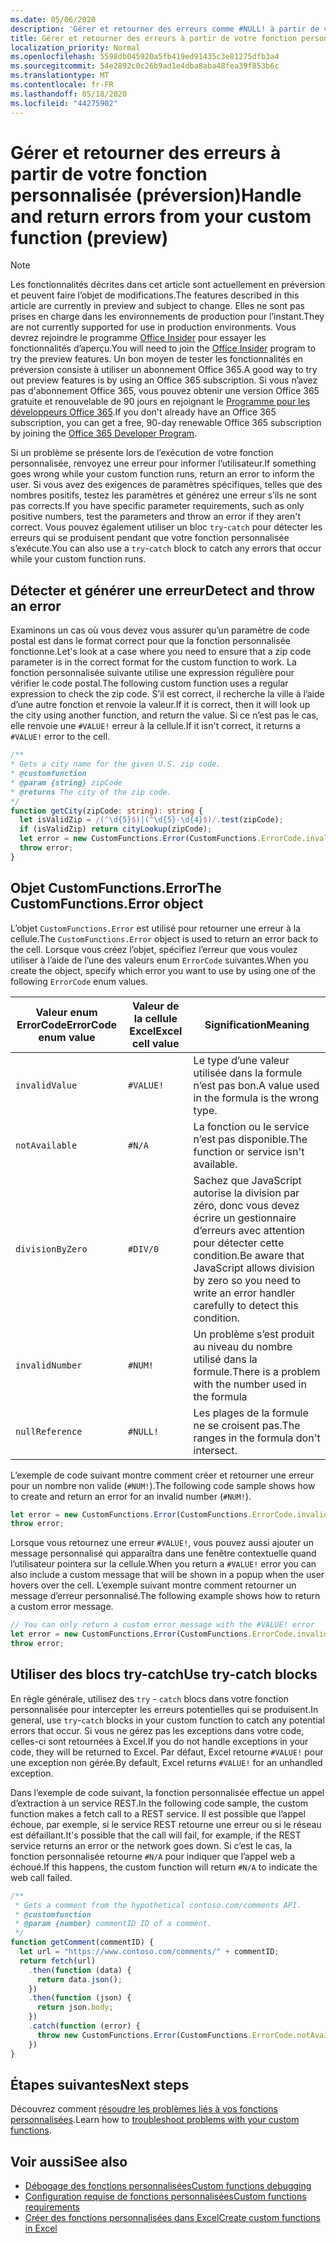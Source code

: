 ```yaml
---
ms.date: 05/06/2020
description: 'Gérer et retourner des erreurs comme #NULL! à partir de votre fonction personnalisée'
title: Gérer et retourner des erreurs à partir de votre fonction personnalisée (préversion)
localization_priority: Normal
ms.openlocfilehash: 5598db045920a5fb419ed91435c3e81275dfb3a4
ms.sourcegitcommit: 54e2892c0c26b9ad1e4dba8aba48fea39f853b6c
ms.translationtype: MT
ms.contentlocale: fr-FR
ms.lasthandoff: 05/18/2020
ms.locfileid: "44275902"
---
```

# <a name="handle-and-return-errors-from-your-custom-function-preview"></a><span data-ttu-id="bf92e-104">Gérer et retourner des erreurs à partir de votre fonction personnalisée (préversion)</span><span class="sxs-lookup"><span data-stu-id="bf92e-104">Handle and return errors from your custom function (preview)</span></span>

> [!NOTE]
> <span data-ttu-id="bf92e-105">Les fonctionnalités décrites dans cet article sont actuellement en préversion et peuvent faire l’objet de modifications.</span><span class="sxs-lookup"><span data-stu-id="bf92e-105">The features described in this article are currently in preview and subject to change.</span></span> <span data-ttu-id="bf92e-106">Elles ne sont pas prises en charge dans les environnements de production pour l’instant.</span><span class="sxs-lookup"><span data-stu-id="bf92e-106">They are not currently supported for use in production environments.</span></span> <span data-ttu-id="bf92e-107">Vous devrez rejoindre le programme [Office Insider](https://insider.office.com/join) pour essayer les fonctionnalités d’aperçu.</span><span class="sxs-lookup"><span data-stu-id="bf92e-107">You will need to join the [Office Insider](https://insider.office.com/join) program to try the preview features.</span></span>  <span data-ttu-id="bf92e-108">Un bon moyen de tester les fonctionnalités en préversion consiste à utiliser un abonnement Office 365.</span><span class="sxs-lookup"><span data-stu-id="bf92e-108">A good way to try out preview features is by using an Office 365 subscription.</span></span> <span data-ttu-id="bf92e-109">Si vous n’avez pas d'abonnement Office 365, vous pouvez obtenir une version Office 365 gratuite et renouvelable de 90 jours en rejoignant le [Programme pour les développeurs Office 365](https://developer.microsoft.com/office/dev-program).</span><span class="sxs-lookup"><span data-stu-id="bf92e-109">If you don't already have an Office 365 subscription, you can get a free, 90-day renewable Office 365 subscription by joining the [Office 365 Developer Program](https://developer.microsoft.com/office/dev-program).</span></span>

<span data-ttu-id="bf92e-110">Si un problème se présente lors de l’exécution de votre fonction personnalisée, renvoyez une erreur pour informer l’utilisateur.</span><span class="sxs-lookup"><span data-stu-id="bf92e-110">If something goes wrong while your custom function runs, return an error to inform the user.</span></span> <span data-ttu-id="bf92e-111">Si vous avez des exigences de paramètres spécifiques, telles que des nombres positifs, testez les paramètres et générez une erreur s’ils ne sont pas corrects.</span><span class="sxs-lookup"><span data-stu-id="bf92e-111">If you have specific parameter requirements, such as only positive numbers, test the parameters and throw an error if they aren't correct.</span></span> <span data-ttu-id="bf92e-112">Vous pouvez également utiliser un bloc `try`-`catch` pour détecter les erreurs qui se produisent pendant que votre fonction personnalisée s’exécute.</span><span class="sxs-lookup"><span data-stu-id="bf92e-112">You can also use a `try`-`catch` block to catch any errors that occur while your custom function runs.</span></span>

## <a name="detect-and-throw-an-error"></a><span data-ttu-id="bf92e-113">Détecter et générer une erreur</span><span class="sxs-lookup"><span data-stu-id="bf92e-113">Detect and throw an error</span></span>

<span data-ttu-id="bf92e-114">Examinons un cas où vous devez vous assurer qu’un paramètre de code postal est dans le format correct pour que la fonction personnalisée fonctionne.</span><span class="sxs-lookup"><span data-stu-id="bf92e-114">Let's look at a case where you need to ensure that a zip code parameter is in the correct format for the custom function to work.</span></span> <span data-ttu-id="bf92e-115">La fonction personnalisée suivante utilise une expression régulière pour vérifier le code postal.</span><span class="sxs-lookup"><span data-stu-id="bf92e-115">The following custom function uses a regular expression to check the zip code.</span></span> <span data-ttu-id="bf92e-116">S’il est correct, il recherche la ville à l’aide d’une autre fonction et renvoie la valeur.</span><span class="sxs-lookup"><span data-stu-id="bf92e-116">If it is correct, then it will look up the city using another function, and return the value.</span></span> <span data-ttu-id="bf92e-117">Si ce n’est pas le cas, elle renvoie une `#VALUE!` erreur à la cellule.</span><span class="sxs-lookup"><span data-stu-id="bf92e-117">If it isn't correct, it returns a `#VALUE!` error to the cell.</span></span>

```typescript
/**
* Gets a city name for the given U.S. zip code.
* @customfunction
* @param {string} zipCode
* @returns The city of the zip code.
*/
function getCity(zipCode: string): string {
  let isValidZip = /(^\d{5}$)|(^\d{5}-\d{4}$)/.test(zipCode);
  if (isValidZip) return cityLookup(zipCode);
  let error = new CustomFunctions.Error(CustomFunctions.ErrorCode.invalidValue, "Please provide a valid U.S. zip code.");
  throw error;
}
```

## <a name="the-customfunctionserror-object"></a><span data-ttu-id="bf92e-118">Objet CustomFunctions.Error</span><span class="sxs-lookup"><span data-stu-id="bf92e-118">The CustomFunctions.Error object</span></span>

<span data-ttu-id="bf92e-119">L’objet `CustomFunctions.Error` est utilisé pour retourner une erreur à la cellule.</span><span class="sxs-lookup"><span data-stu-id="bf92e-119">The `CustomFunctions.Error` object is used to return an error back to the cell.</span></span> <span data-ttu-id="bf92e-120">Lorsque vous créez l’objet, spécifiez l’erreur que vous voulez utiliser à l’aide de l’une des valeurs enum `ErrorCode` suivantes.</span><span class="sxs-lookup"><span data-stu-id="bf92e-120">When you create the object, specify which error you want to use by using one of the following `ErrorCode` enum values.</span></span>


|<span data-ttu-id="bf92e-121">Valeur enum ErrorCode</span><span class="sxs-lookup"><span data-stu-id="bf92e-121">ErrorCode enum value</span></span>  |<span data-ttu-id="bf92e-122">Valeur de la cellule Excel</span><span class="sxs-lookup"><span data-stu-id="bf92e-122">Excel cell value</span></span>  |<span data-ttu-id="bf92e-123">Signification</span><span class="sxs-lookup"><span data-stu-id="bf92e-123">Meaning</span></span>  |
|---------------|---------|---------|
|`invalidValue`   | `#VALUE!` | <span data-ttu-id="bf92e-124">Le type d’une valeur utilisée dans la formule n’est pas bon.</span><span class="sxs-lookup"><span data-stu-id="bf92e-124">A value used in the formula is the wrong type.</span></span> |
|`notAvailable`   | `#N/A`    | <span data-ttu-id="bf92e-125">La fonction ou le service n’est pas disponible.</span><span class="sxs-lookup"><span data-stu-id="bf92e-125">The function or service isn't available.</span></span> |
|`divisionByZero` | `#DIV/0`  | <span data-ttu-id="bf92e-126">Sachez que JavaScript autorise la division par zéro, donc vous devez écrire un gestionnaire d’erreurs avec attention pour détecter cette condition.</span><span class="sxs-lookup"><span data-stu-id="bf92e-126">Be aware that JavaScript allows division by zero so you need to write an error handler carefully to detect this condition.</span></span> |
|`invalidNumber`  | `#NUM!`   | <span data-ttu-id="bf92e-127">Un problème s’est produit au niveau du nombre utilisé dans la formule.</span><span class="sxs-lookup"><span data-stu-id="bf92e-127">There is a problem with the number used in the formula</span></span> |
|`nullReference`  | `#NULL!`  | <span data-ttu-id="bf92e-128">Les plages de la formule ne se croisent pas.</span><span class="sxs-lookup"><span data-stu-id="bf92e-128">The ranges in the formula don't intersect.</span></span> |

<span data-ttu-id="bf92e-129">L’exemple de code suivant montre comment créer et retourner une erreur pour un nombre non valide (`#NUM!`).</span><span class="sxs-lookup"><span data-stu-id="bf92e-129">The following code sample shows how to create and return an error for an invalid number (`#NUM!`).</span></span>

```typescript
let error = new CustomFunctions.Error(CustomFunctions.ErrorCode.invalidNumber);
throw error;
```

<span data-ttu-id="bf92e-130">Lorsque vous retournez une erreur `#VALUE!`, vous pouvez aussi ajouter un message personnalisé qui apparaîtra dans une fenêtre contextuelle quand l’utilisateur pointera sur la cellule.</span><span class="sxs-lookup"><span data-stu-id="bf92e-130">When you return a `#VALUE!` error you can also include a custom message that will be shown in a popup when the user hovers over the cell.</span></span> <span data-ttu-id="bf92e-131">L’exemple suivant montre comment retourner un message d’erreur personnalisé.</span><span class="sxs-lookup"><span data-stu-id="bf92e-131">The following example shows how to return a custom error message.</span></span>

```typescript
// You can only return a custom error message with the #VALUE! error
let error = new CustomFunctions.Error(CustomFunctions.ErrorCode.invalidValue, "The parameter can only contain lowercase characters.");
throw error;
```

## <a name="use-try-catch-blocks"></a><span data-ttu-id="bf92e-132">Utiliser des blocs try-catch</span><span class="sxs-lookup"><span data-stu-id="bf92e-132">Use try-catch blocks</span></span>

<span data-ttu-id="bf92e-133">En règle générale, utilisez des `try` - `catch` blocs dans votre fonction personnalisée pour intercepter les erreurs potentielles qui se produisent.</span><span class="sxs-lookup"><span data-stu-id="bf92e-133">In general, use `try`-`catch` blocks in your custom function to catch any potential errors that occur.</span></span> <span data-ttu-id="bf92e-134">Si vous ne gérez pas les exceptions dans votre code, celles-ci sont retournées à Excel.</span><span class="sxs-lookup"><span data-stu-id="bf92e-134">If you do not handle exceptions in your code, they will be returned to Excel.</span></span> <span data-ttu-id="bf92e-135">Par défaut, Excel retourne `#VALUE!` pour une exception non gérée.</span><span class="sxs-lookup"><span data-stu-id="bf92e-135">By default, Excel returns `#VALUE!` for an unhandled exception.</span></span>

<span data-ttu-id="bf92e-136">Dans l’exemple de code suivant, la fonction personnalisée effectue un appel d’extraction à un service REST.</span><span class="sxs-lookup"><span data-stu-id="bf92e-136">In the following code sample, the custom function makes a fetch call to a REST service.</span></span> <span data-ttu-id="bf92e-137">Il est possible que l’appel échoue, par exemple, si le service REST retourne une erreur ou si le réseau est défaillant.</span><span class="sxs-lookup"><span data-stu-id="bf92e-137">It's possible that the call will fail, for example, if the REST service returns an error or the network goes down.</span></span> <span data-ttu-id="bf92e-138">Si c’est le cas, la fonction personnalisée retourne `#N/A` pour indiquer que l’appel web a échoué.</span><span class="sxs-lookup"><span data-stu-id="bf92e-138">If this happens, the custom function will return `#N/A` to indicate the web call failed.</span></span>


```typescript
/**
 * Gets a comment from the hypothetical contoso.com/comments API.
 * @customfunction
 * @param {number} commentID ID of a comment.
 */
function getComment(commentID) {
  let url = "https://www.contoso.com/comments/" + commentID;
  return fetch(url)
    .then(function (data) {
      return data.json();
    })
    .then(function (json) {
      return json.body;
    })
    .catch(function (error) {
      throw new CustomFunctions.Error(CustomFunctions.ErrorCode.notAvailable);
    })
}
```

## <a name="next-steps"></a><span data-ttu-id="bf92e-139">Étapes suivantes</span><span class="sxs-lookup"><span data-stu-id="bf92e-139">Next steps</span></span>

<span data-ttu-id="bf92e-140">Découvrez comment [résoudre les problèmes liés à vos fonctions personnalisées](custom-functions-troubleshooting.md).</span><span class="sxs-lookup"><span data-stu-id="bf92e-140">Learn how to [troubleshoot problems with your custom functions](custom-functions-troubleshooting.md).</span></span>

## <a name="see-also"></a><span data-ttu-id="bf92e-141">Voir aussi</span><span class="sxs-lookup"><span data-stu-id="bf92e-141">See also</span></span>

* [<span data-ttu-id="bf92e-142">Débogage des fonctions personnalisées</span><span class="sxs-lookup"><span data-stu-id="bf92e-142">Custom functions debugging</span></span>](custom-functions-debugging.md)
* [<span data-ttu-id="bf92e-143">Configuration requise de fonctions personnalisées</span><span class="sxs-lookup"><span data-stu-id="bf92e-143">Custom functions requirements</span></span>](custom-functions-requirement-sets.md)
* [<span data-ttu-id="bf92e-144">Créer des fonctions personnalisées dans Excel</span><span class="sxs-lookup"><span data-stu-id="bf92e-144">Create custom functions in Excel</span></span>](custom-functions-overview.md)
